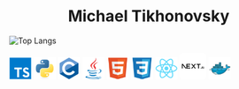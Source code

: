 


<h1 align = "center" >Michael Tikhonovsky</h1>

![Top Langs](https://github-readme-stats.vercel.app/api/top-langs/?username=michaeltikhonovsky&layout=compact&theme=tokyonight)
<p align="left">
  <img src="https://raw.githubusercontent.com/devicons/devicon/master/icons/typescript/typescript-original.svg" alt="TypeScript" width="40"/>
  <img src="https://raw.githubusercontent.com/devicons/devicon/master/icons/python/python-original.svg" alt="Python" width="40"/>
  <img src="https://raw.githubusercontent.com/devicons/devicon/master/icons/c/c-original.svg" alt="C" width="40"/>
  <img src="https://raw.githubusercontent.com/devicons/devicon/master/icons/java/java-original.svg" alt="Java" width="40"/>
  <img src="https://raw.githubusercontent.com/devicons/devicon/master/icons/html5/html5-original.svg" alt="HTML" width="40"/>
  <img src="https://raw.githubusercontent.com/devicons/devicon/master/icons/css3/css3-original.svg" alt="CSS" width="40"/>
  <img src="https://raw.githubusercontent.com/devicons/devicon/master/icons/react/react-original.svg" alt="React" width="40"/>
 <img src="https://raw.githubusercontent.com/devicons/devicon/master/icons/nextjs/nextjs-original-wordmark.svg" 
     alt="Next.js" width="40" 
     style="background-color: white; padding: 4px; border-radius: 6px;"/>
  <img src="https://raw.githubusercontent.com/devicons/devicon/master/icons/docker/docker-original.svg" alt="Docker" width="40"/>
</p>



<!--
**michaeltikhonovsky/michaeltikhonovsky** is a ✨ _special_ ✨ repository because its `README.md` (this file) appears on your GitHub profile.

Here are some ideas to get you started:

- 🔭 I’m currently working on ...
- 🌱 I’m currently learning ...
- 👯 I’m looking to collaborate on ...
- 🤔 I’m looking for help with ...
- 💬 Ask me about ...
- 📫 How to reach me: ...
- 😄 Pronouns: ...
- ⚡ Fun fact: ...
-->
